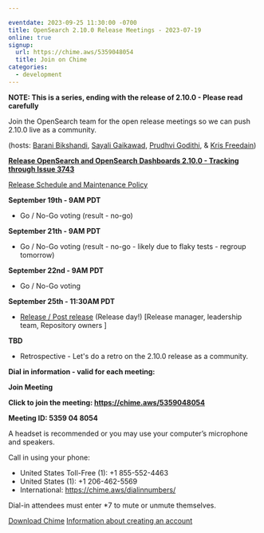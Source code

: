 ```yaml
---

eventdate: 2023-09-25 11:30:00 -0700
title: OpenSearch 2.10.0 Release Meetings - 2023-07-19
online: true
signup:
  url: https://chime.aws/5359048054
  title: Join on Chime
categories:
  - development
---
```


**NOTE: This is a series, ending with the release of 2.10.0 - Please read carefully**

Join the OpenSearch team for the open release meetings so we can push 2.10.0 live as a community.

(hosts: [Barani Bikshandi](https://github.com/bbarani), [Sayali Gaikawad](https://github.com/gaiksaya), [Prudhvi Godithi](https://github.com/prudhvigodithi), & [Kris Freedain](https://github.com/krisfreedain))

**[Release OpenSearch and OpenSearch Dashboards 2.10.0 - Tracking through Issue 3743](https://github.com/opensearch-project/opensearch-build/issues/3743)**

[Release Schedule and Maintenance Policy](https://opensearch.org/releases.html)

**September 19th - 9AM PDT**

* Go / No-Go voting (result - no-go)

**September 21th - 9AM PDT**

* Go / No-Go voting (result - no-go - likely due to flaky tests - regroup tomorrow)

**September 22nd - 9AM PDT**

* Go / No-Go voting

**September 25th - 11:30AM PDT**

* [Release / Post release](https://github.com/opensearch-project/opensearch-build/blob/1499c472fec3d36bc0d3b30ffca8b08bb5a65c4d/RELEASE_PROCESS_OPENSEARCH.md#release) (Release day!) [Release manager, leadership team, Repository owners ]

**TBD**

* Retrospective - Let's do a retro on the 2.10.0 release as a community.

**Dial in information - valid for each meeting:**

**Join Meeting**

**Click to join the meeting: <https://chime.aws/5359048054>**

**Meeting ID: 5359 04 8054** 

A headset is recommended or you may use your computer’s microphone and speakers.

Call in using your phone: 
- United States Toll-Free (1): +1 855-552-4463
- United States (1): +1 206-462-5569
- International: https://chime.aws/dialinnumbers/

Dial-in attendees must enter *7 to mute or unmute themselves.

[Download Chime](https://aws.amazon.com/chime/download)
[Information about creating an account](https://aws.amazon.com/chime/getting-started)